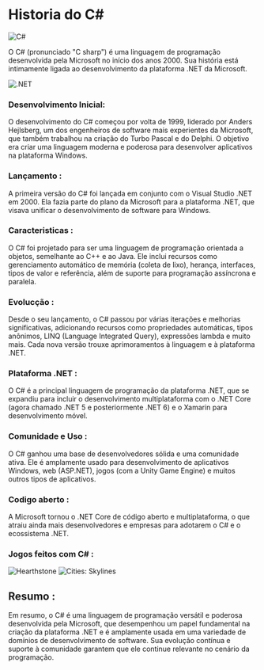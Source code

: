 # Historia do C#

![C#](https://encrypted-tbn0.gstatic.com/images?q=tbn:ANd9GcTRwdeJXSa_SdAEO0Ta-t_ttJa_guAzqfqZmQ&usqp=CAU)

O C# (pronunciado "C sharp") é uma linguagem de programação desenvolvida pela Microsoft no início dos anos 2000. Sua história está intimamente ligada ao desenvolvimento da plataforma .NET da Microsoft.

![.NET](https://encrypted-tbn0.gstatic.com/images?q=tbn:ANd9GcTgagGZoyrCHQR7xX08Rv7N82RGhsrt8Dx46w&usqp=CAU)

### Desenvolvimento Inicial:

O desenvolvimento do C# começou por volta de 1999, liderado por Anders Hejlsberg, um dos engenheiros de software mais experientes da Microsoft, que também trabalhou na criação do Turbo Pascal e do Delphi. O objetivo era criar uma linguagem moderna e poderosa para desenvolver aplicativos na plataforma Windows.

### Lançamento :

A primeira versão do C# foi lançada em conjunto com o Visual Studio .NET em 2000. Ela fazia parte do plano da Microsoft para a plataforma .NET, que visava unificar o desenvolvimento de software para Windows.

### Caracteristicas :

O C# foi projetado para ser uma linguagem de programação orientada a objetos, semelhante ao C++ e ao Java. Ele inclui recursos como gerenciamento automático de memória (coleta de lixo), herança, interfaces, tipos de valor e referência, além de suporte para programação assíncrona e paralela.

### Evolucção :

Desde o seu lançamento, o C# passou por várias iterações e melhorias significativas, adicionando recursos como propriedades automáticas, tipos anônimos, LINQ (Language Integrated Query), expressões lambda e muito mais. Cada nova versão trouxe aprimoramentos à linguagem e à plataforma .NET.

### Plataforma .NET :

O C# é a principal linguagem de programação da plataforma .NET, que se expandiu para incluir o desenvolvimento multiplataforma com o .NET Core (agora chamado .NET 5 e posteriormente .NET 6) e o Xamarin para desenvolvimento móvel.

### Comunidade e Uso :

O C# ganhou uma base de desenvolvedores sólida e uma comunidade ativa. Ele é amplamente usado para desenvolvimento de aplicativos Windows, web (ASP.NET), jogos (com a Unity Game Engine) e muitos outros tipos de aplicativos.

### Codigo aberto :

A Microsoft tornou o .NET Core de código aberto e multiplataforma, o que atraiu ainda mais desenvolvedores e empresas para adotarem o C# e o ecossistema .NET.

### Jogos feitos com C# :

![Hearthstone](https://upload.wikimedia.org/wikipedia/pt/8/8d/HearthStone_logo_2016.png)
![Cities: Skylines](https://encrypted-tbn0.gstatic.com/images?q=tbn:ANd9GcQ4MuG1kikNxk59FRDUppNfJQSJVVrkwRqmzQ&usqp=CAU)
## Resumo :

Em resumo, o C# é uma linguagem de programação versátil e poderosa desenvolvida pela Microsoft, que desempenhou um papel fundamental na criação da plataforma .NET e é amplamente usada em uma variedade de domínios de desenvolvimento de software. Sua evolução contínua e suporte à comunidade garantem que ele continue relevante no cenário da programação.
